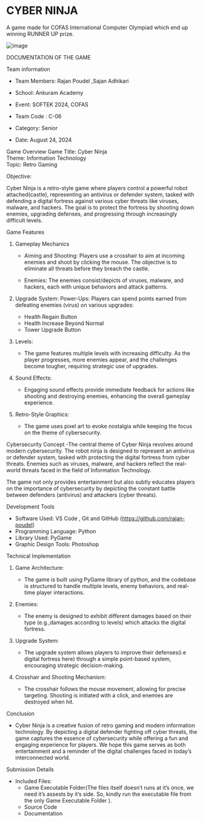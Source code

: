 # CYBER NINJA
A game made for COFAS International Computer Olympiad which end up winning RUNNER UP prize.

![image](https://github.com/user-attachments/assets/a975fde1-2a86-462f-a46a-2f0777198958)


DOCUMENTATION OF THE GAME 

Team information
- Team Members:
Rajan Poudel ,Sajan Adhikari
  
- School: Ankuram Academy
- Event: SOFTEK 2024, COFAS
- Team Code : C-06
- Category:  Senior
- Date: August 24, 2024

Game Overview
Game Title: Cyber Ninja  
Theme: Information Technology  
Topic: Retro Gaming  

Objective:

Cyber Ninja is a retro-style game where players control a powerful robot attached(castle), representing an antivirus or defender system, tasked with defending a digital fortress against various cyber threats like viruses, malware, and hackers. The goal is to protect the fortress by shooting down enemies, upgrading defenses, and progressing through increasingly difficult levels.

 Game Features

1. Gameplay Mechanics
   - Aiming and Shooting: Players use a crosshair to aim at incoming enemies and shoot by clicking the mouse. The objective is to eliminate all threats before they breach the castle.

   - Enemies: The enemies consist/depicts of viruses, malware, and hackers, each with unique behaviors and attack patterns.
  
2. Upgrade System:
   Power-Ups: Players can spend points earned from defeating enemies (virus) on various upgrades:
     - Health Regain Button
     - Health Increase Beyond Normal
     - Tower Upgrade Button
  
3. Levels:
   - The game features multiple levels with increasing difficulty. As the player progresses, more enemies appear, and the challenges become tougher, requiring strategic use of upgrades.

4. Sound Effects:
   - Engaging sound effects provide immediate feedback for actions like shooting and destroying enemies, enhancing the overall gameplay experience.
  
5. Retro-Style Graphics:
   - The game uses pixel art to evoke nostalgia while keeping the focus on the theme of cybersecurity.

Cybersecurity Concept
-The central theme of Cyber Ninja revolves around modern cybersecurity. The robot ninja is designed to represent an antivirus or defender system, tasked with protecting the digital fortress from cyber threats. Enemies such as viruses, malware, and hackers reflect the real-world threats faced in the field of Information Technology.

The game not only provides entertainment but also subtly educates players on the importance of cybersecurity by depicting the constant battle between defenders (antivirus) and attackers (cyber threats).

Development Tools
- Software Used: VS Code , Git and GitHub
(https://github.com/rajan-poudel)
- Programming Language: Python
- Library Used: PyGame
- Graphic Design Tools: Photoshop

Technical Implementation
1. Game Architecture:
   - The game is built using PyGame library of python, and the codebase is structured to handle multiple levels, enemy behaviors, and real-time player interactions.
  
2. Enemies:
   - The enemy is designed to exhibit different damages based on their type (e.g.,damages according to levels) which attacks the digital fortress.

3. Upgrade System:
   - The upgrade system allows players to improve their defenses(i.e digital fortress here) through a simple point-based system, encouraging strategic decision-making.

4. Crosshair and Shooting Mechanism:
   - The crosshair follows the mouse movement, allowing for precise targeting. Shooting is initiated with a click, and enemies are destroyed when hit.

 Conclusion
- Cyber Ninja is a creative fusion of retro gaming and modern information technology. By depicting a digital defender fighting off cyber threats, the game captures the essence of cybersecurity while offering a fun and engaging experience for players. We hope this game serves as both entertainment and a reminder of the digital challenges faced in today’s interconnected world.

 Submission Details
- Included Files:
  - Game Executable Folder(The files itself doesn’t runs at it’s once, we need it’s assests by it’s   side. So, kindly run the executable file from the only Game Executable Folder ).
  - Source Code
  - Documentation

